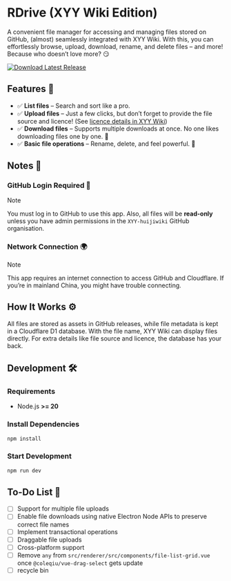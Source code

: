 # RDrive (XYY Wiki Edition)

A convenient file manager for accessing and managing files stored on GitHub, (almost) seamlessly integrated with XYY Wiki. With this, you can effortlessly browse, upload, download, rename, and delete files – and more! Because who doesn’t love more? 😏

[![Download Latest Release](https://img.shields.io/github/v/release/XYY-huijiwiki/r-drive?label=Download&style=for-the-badge)](https://github.com/XYY-huijiwiki/r-drive/releases/latest)

## Features 🎯

- ✅ **List files** – Search and sort like a pro.
- ✅ **Upload files** – Just a few clicks, but don’t forget to provide the file source and licence! (See [licence details in XYY Wiki](https://xyy.huijiwiki.com/wiki/MediaWiki:Licenses))
- ✅ **Download files** – Supports multiple downloads at once. No one likes downloading files one by one. 😤
- ✅ **Basic file operations** – Rename, delete, and feel powerful. 💪

## Notes 📌

### GitHub Login Required 🔑

> [!Note]
> You must log in to GitHub to use this app. Also, all files will be **read-only** unless you have admin permissions in the `XYY-huijiwiki` GitHub organisation.

### Network Connection 🌍

> [!Note]
> This app requires an internet connection to access GitHub and Cloudflare. If you’re in mainland China, you might have trouble connecting.

## How It Works ⚙️

All files are stored as assets in GitHub releases, while file metadata is kept in a Cloudflare D1 database. With the file name, XYY Wiki can display files directly. For extra details like file source and licence, the database has your back.

## Development 🛠️

### Requirements

- Node.js **>= 20**

### Install Dependencies

```bash
npm install
```

### Start Development

```bash
npm run dev
```

## To-Do List 📝

- [ ] Support for multiple file uploads
- [ ] Enable file downloads using native Electron Node APIs to preserve correct file names
- [ ] Implement transactional operations
- [ ] Draggable file uploads
- [ ] Cross-platform support
- [ ] Remove `any` from `src/renderer/src/components/file-list-grid.vue` once `@coleqiu/vue-drag-select` gets update
- [ ] recycle bin

